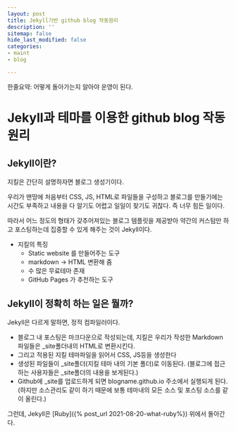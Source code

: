 ```yaml
---
layout: post
title: Jekyll기반 github blog 작동원리
description: ''
sitemap: false
hide_last_modified: false
categories:
- maint
- blog

---
```

한줄요약: 어떻게 돌아가는지 알아야 운영이 된다.

# Jekyll과 테마를 이용한 github blog 작동원리

## Jekyll이란?

지킬은 간단히 설명하자면 블로그 생성기이다.

우리가 맨땅에 처음부터 CSS, JS, HTML로 파일들을 구성하고 블로그를 만들기에는 시간도 부족하고 내용을 다 알기도 어렵고 일일이 찾기도 귀찮다. 즉 너무 힘든 일이다.

따라서 어느 정도의 형태가 갖추어져있는 블로그 템플릿을 제공받아 약간의 커스텀만 하고 포스팅하는데 집중할 수 있게 해주는 것이 Jekyll이다.

* 지킬의 특징
  * Static website 를 만들어주는 도구
  * markdown → HTML 변환해 줌
  * 수 많은 무료테마 존재
  * GitHub Pages 가 추천하는 도구

## Jekyll이 정확히 하는 일은 뭘까?

Jekyll은 다르게 말하면, 정적 컴파일러이다.

* 블로그 내 포스팅은 마크다운으로 작성되는데, 지킬은 우리가 작성한 Markdown 파일들은 _site폴더내의 HTML로 변환시킨다.
* 그리고 적용된 지킬 테마파일을 읽어서 CSS, JS등을 생성한다
* 생성된 파일들이 _site폴더(지킬 테마 내의 기본 폴더)로 이동된다. (블로그에 접근하는 사용자들은 _site폴더의 내용을 보게된다.)
* Github에 _site를 업로드하게 되면 blogname.github.io 주소에서 실행되게 된다. (하지만 소스관리도 같이 하기 때문에 보통 테마내의 모든 소스 및 포스팅 소스를 같이 올린다.)

그런데, Jekyll은 [Ruby]({% post_url 2021-08-20-what-ruby%}) 위에서 돌아간다.